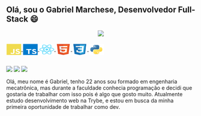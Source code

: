 ## Olá, sou o Gabriel Marchese, Desenvolvedor Full-Stack 😄
<div align="center">
  <a href="https://github.com/gabriel-marchese">
  <img height="180em" src="https://github-readme-stats.vercel.app/api/top-langs/?username=gabriel-marchese&layout=compact&langs_count=7&theme=dracula"/>
</div>
<div style="display: inline_block"><br>
  <img align="center" alt="Js" height="30" width="40" src="https://raw.githubusercontent.com/devicons/devicon/master/icons/javascript/javascript-plain.svg">
  <img align="center" alt="Ts" height="30" width="40" src="https://raw.githubusercontent.com/devicons/devicon/master/icons/typescript/typescript-plain.svg">
  <img align="center" alt="React" height="30" width="40" src="https://raw.githubusercontent.com/devicons/devicon/master/icons/react/react-original.svg">
  <img align="center" alt="HTML" height="30" width="40" src="https://raw.githubusercontent.com/devicons/devicon/master/icons/html5/html5-original.svg">
  <img align="center" alt="CSS" height="30" width="40" src="https://raw.githubusercontent.com/devicons/devicon/master/icons/css3/css3-original.svg">
  <img align="center" alt="Python" height="30" width="40" src="https://raw.githubusercontent.com/devicons/devicon/master/icons/python/python-original.svg">
  
  ##
 
<div> 
 
  <a href="https://gabriel-marchese.github.io/projeto-portifolio/" target="_blank"><img src="https://img.shields.io/badge/-Portif%C3%B3lio-%23E4405F?style=for-the-badge" target="_blank"></a>
  <a href = "mailto:gabriel.marchese2@gmail.com"><img src="https://img.shields.io/badge/-Gmail-%23333?style=for-the-badge&logo=gmail&logoColor=white" target="_blank"></a>
  <a href="https://www.linkedin.com/in/gabriel-marchese/" target="_blank"><img src="https://img.shields.io/badge/-LinkedIn-%230077B5?style=for-the-badge&logo=linkedin&logoColor=white" target="_blank"></a> 

</div>
<div>
  <p>Olá, meu nome é Gabriel, tenho 22 anos sou formado em engenharia mecatrônica, mas durante a faculdade conhecia programação e decidi que gostaria de trabalhar com isso pois é algo que gosto muito.
Atualmente estudo desenvolvimento web na Trybe, e estou em busca da minha primeira oportunidade de trabalhar como dev.</p>
</div>
